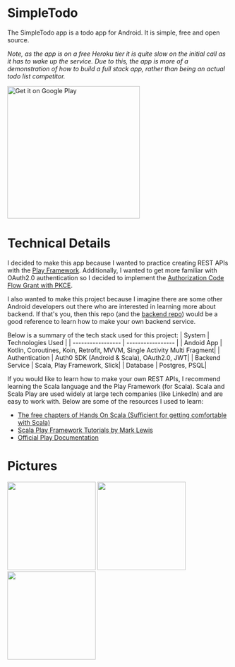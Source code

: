 # SimpleTodo
The SimpleTodo app is a todo app for Android. It is simple, free and open source. 

*Note, as the app is on a free Heroku tier it is quite slow on the initial call as it has to wake up the service. Due to this, the app is more of a demonstration of how to build a full stack app, rather than being an actual todo list competitor.*

<a href='https://play.google.com/store/apps/details?id=com.mackhartley.simpletodo&pcampaignid=pcampaignidMKT-Other-global-all-co-prtnr-py-PartBadge-Mar2515-1'><img alt='Get it on Google Play' width="300" src='https://play.google.com/intl/en_us/badges/static/images/badges/en_badge_web_generic.png'/></a>

# Technical Details

I decided to make this app because I wanted to practice creating REST APIs with the [Play Framework](https://www.playframework.com/). Additionally, I wanted to get more familiar with OAuth2.0 authentication so I decided to implement the [Authorization Code Flow Grant with PKCE](https://auth0.com/docs/flows/authorization-code-flow-with-proof-key-for-code-exchange-pkce). 

I also wanted to make this project because I imagine there are some other Android developers out there who are interested in learning more about backend. If that's you, then this repo (and the [backend repo](https://github.com/MackHartley/SimpleTodoService)) would be a good reference to learn how to make your own backend service.

Below is a summary of the tech stack used for this project:
| System            | Technologies Used |
| ----------------- | ----------------- |
| Andoid App        | Kotlin, Coroutines, Koin, Retrofit, MVVM, Single Activity Multi Fragment|
| Authentication    | Auth0 SDK (Android & Scala), OAuth2.0, JWT|
| Backend Service   | Scala, Play Framework, Slick|
| Database          | Postgres, PSQL|

If you would like to learn how to make your own REST APIs, I recommend learning the Scala language and the Play Framework (for Scala). Scala and Scala Play are used widely at large tech companies (like LinkedIn) and are easy to work with. Below are some of the resources I used to learn:
- [The free chapters of Hands On Scala (Sufficient for getting comfortable with Scala)](https://www.handsonscala.com/table-of-contents.html)
- [Scala Play Framework Tutorials by Mark Lewis](https://www.youtube.com/watch?v=FqMDHsFNlxQ&list=PLLMXbkbDbVt8tBiGc1y69BZdG8at1D7ZF)
- [Official Play Documentation](https://www.playframework.com/documentation/2.8.x/Home)

# Pictures
<img src="https://user-images.githubusercontent.com/10659285/124343743-cb6bc080-db82-11eb-94c6-74b9690072c9.png" width="200dp" />   <img src="https://user-images.githubusercontent.com/10659285/124343763-edfdd980-db82-11eb-9c7a-9d772b8b6daf.png" width="200dp" />   <img src="https://user-images.githubusercontent.com/10659285/124343765-f0603380-db82-11eb-979e-e26044c17ea4.png" width="200dp" />
